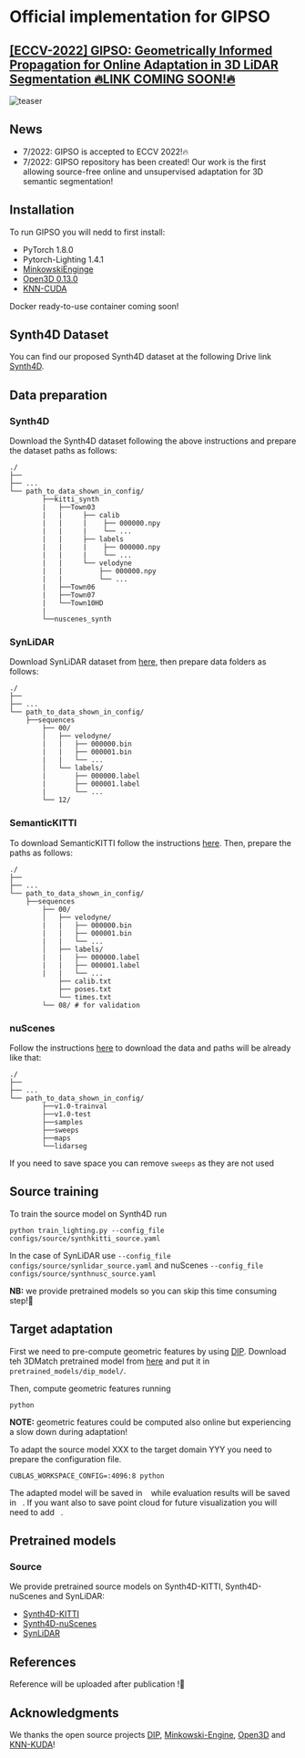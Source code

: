 # Official implementation for **GIPSO**

## [**[ECCV-2022] GIPSO: Geometrically Informed Propagation for Online Adaptation in 3D LiDAR Segmentation** :fire:LINK COMING SOON!:fire:]()
![teaser](https://user-images.githubusercontent.com/56728964/177330335-83c056b8-141f-461f-9c7a-4f1948256b80.jpg)

## News

- 7/2022: GIPSO is accepted to ECCV 2022!:fire:
- 7/2022: GIPSO repository has been created! Our work is the first allowing source-free online and unsupervised adaptation for 3D semantic segmentation!



## Installation
To run GIPSO you will nedd to first install:

- PyTorch 1.8.0
- Pytorch-Lighting 1.4.1
- [MinkowskiEnginge](https://github.com/NVIDIA/MinkowskiEngine)
- [Open3D 0.13.0](http://www.open3d.org)
- [KNN-CUDA](https://github.com/unlimblue/KNN_CUDA)

Docker ready-to-use container coming soon!


## Synth4D Dataset
You can find our proposed Synth4D dataset at the following Drive link [Synth4D]().


## Data preparation

### Synth4D
Download the Synth4D dataset following the above instructions and prepare the dataset paths as follows:
```
./
├── 
├── ...
└── path_to_data_shown_in_config/
		├──kitti_synth
        |   ├──Town03
        |   |     ├── calib
        |   |     |    ├── 000000.npy
        |   |     |    └── ... 
        |   |     ├── labels
        |   |     |    ├── 000000.npy
        |   |     |    └── ...
        |   |     └── velodyne
        |   |         ├── 000000.npy
        |   |         └── ...
        |   ├──Town06
        |   ├──Town07
        |   └──Town10HD
        |
		└──nuscenes_synth
```


### SynLiDAR
Download SynLiDAR dataset from [here](), then prepare data folders as follows:
```
./
├── 
├── ...
└── path_to_data_shown_in_config/
    ├──sequences
        ├── 00/           
        │   ├── velodyne/	
        |   |	├── 000000.bin
        |   |	├── 000001.bin
        |   |	└── ...
        │   └── labels/ 
        |       ├── 000000.label
        |       ├── 000001.label
        |       └── ...
        └── 12/
```

### SemanticKITTI
To download SemanticKITTI follow the instructions [here](http://www.semantic-kitti.org). Then, prepare the paths as follows:
```
./
├── 
├── ...
└── path_to_data_shown_in_config/
    ├──sequences
        ├── 00/           
        │   ├── velodyne/	
        |   |	├── 000000.bin
        |   |	├── 000001.bin
        |   |	└── ...
        │   ├── labels/ 
        |   |   ├── 000000.label
        |   |   ├── 000001.label
        |   |   └── ...
            ├── calib.txt
            ├── poses.txt
            └── times.txt
        └── 08/ # for validation
```

### nuScenes
Follow the instructions [here](https://www.nuscenes.org/nuscenes#download) to download the data and paths will be already like that:
```
./
├── 
├── ...
└── path_to_data_shown_in_config/
		├──v1.0-trainval
		├──v1.0-test
		├──samples
		├──sweeps
		├──maps
		└──lidarseg
```
If you need to save space you can remove ``sweeps`` as they are not used


## Source training

To train the source model on Synth4D run
```
python train_lighting.py --config_file configs/source/synthkitti_source.yaml
```
In the case of SynLiDAR use ``--config_file configs/source/synlidar_source.yaml`` and nuScenes ``--config_file configs/source/synthnusc_source.yaml``

**NB:** we provide pretrained models so you can skip this time consuming step!:rocket:

## Target adaptation
First we need to pre-compute geometric features by using [DIP](https://github.com/fabiopoiesi/dip). Download teh 3DMatch pretrained model from [here]() and put it in `` pretrained_models/dip_model/``.

Then, compute geometric features running

```
python
```
**NOTE:** geometric features could be computed also online but experiencing a slow down during adaptation!

To adapt the source model XXX to the target domain YYY you need to prepare the configuration file.

```
CUBLAS_WORKSPACE_CONFIG=:4096:8 python 
```
The adapted model will be saved in ``` ``` while evaluation results will be saved in ``` ```.
If you want also to save point cloud for future visualization you will need to add `` ``.

## Pretrained models

### Source
We provide pretrained source models on Synth4D-KITTI, Synth4D-nuScenes and SynLiDAR:
- [Synth4D-KITTI]()
- [Synth4D-nuScenes]()
- [SynLiDAR]()


## References
Reference will be uploaded after publication !:rocket:


## Acknowledgments

We thanks the open source projects [DIP](), [Minkowski-Engine](), [Open3D]() and [KNN-KUDA]()!







